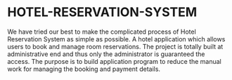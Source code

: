 # HOTEL-RESERVATION-SYSTEM
We have tried our best to make the complicated process of Hotel Reservation System as simple as possible. A hotel application which allows users to book and manage room reservations. The project is totally built at administrative end and thus only the administrator is guaranteed the access. The purpose is to build application program to reduce the manual work for managing the booking and payment details.
